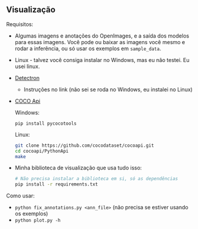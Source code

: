 
## Visualização

Requisitos:
* Algumas imagens e anotações do OpenImages, e a saída dos modelos para essas
imagens. Você pode ou baixar as imagens você mesmo e rodar a inferência, ou só
usar os exemplos em `sample_data`.
* Linux - talvez você consiga instalar no Windows, mas eu não testei. Eu usei linux.
* [Detectron](https://detectron2.readthedocs.io/en/latest/tutorials/install.html)
    * Instruções no link (não sei se roda no Windows, eu instalei no Linux)
* [COCO Api](https://github.com/cocodataset/cocoapi.git)

    Windows:
    ```posh
    pip install pycocotools
    ```

    Linux:
    ```bash
    git clone https://github.com/cocodataset/cocoapi.git
    cd cocoapi/PythonApi
    make
    ```
* Minha biblioteca de visualização que usa tudo isso:
    ```bash
    # Não precisa instalar a biblioteca em si, só as dependências
    pip install -r requirements.txt
    ```
    
Como usar:
* `python fix_annotations.py <ann_file>` (não precisa se estiver usando os exemplos)
* `python plot.py -h`